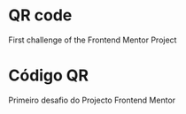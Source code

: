# QR code
First challenge of the Frontend Mentor Project
# Código QR
 Primeiro desafio do Projecto Frontend Mentor
